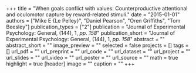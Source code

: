 +++
title = "When goals conflict with values: Counterproductive attentional and oculomotor capture by reward-related stimuli."
date = "2015-01-01"
authors = ["Mike E {Le Pelley}", "Daniel Pearson", "Oren Griffiths", "Tom Beesley"]
publication_types = ["2"]
publication = "Journal of Experimental Psychology: General, (144), 1, _pp. 158_"
publication_short = "Journal of Experimental Psychology: General, (144), 1, _pp. 158_"
abstract = ""
abstract_short = ""
image_preview = ""
selected = false
projects = []
tags = []
url_pdf = ""
url_preprint = ""
url_code = ""
url_dataset = ""
url_project = ""
url_slides = ""
url_video = ""
url_poster = ""
url_source = ""
math = true
highlight = true
[header]
image = ""
caption = ""
+++
